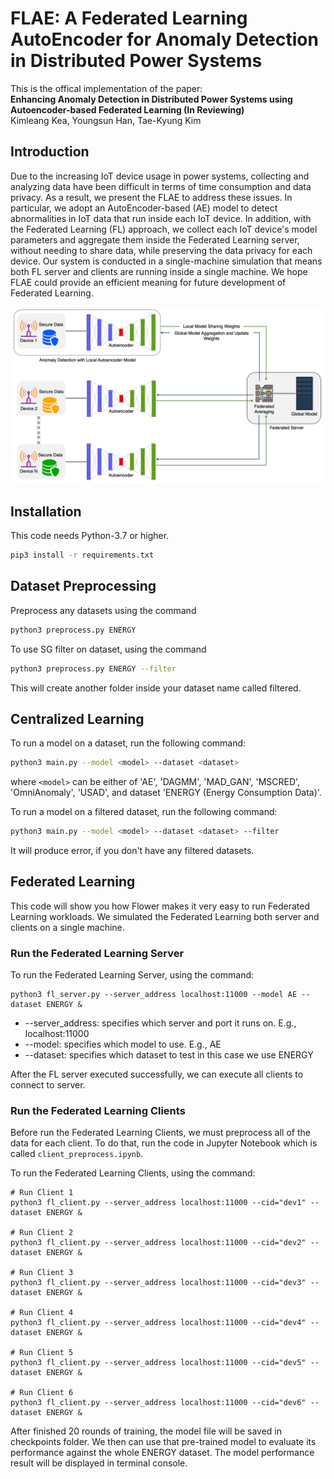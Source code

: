 # FLAE: A Federated Learning AutoEncoder for Anomaly Detection in Distributed Power Systems

This is the offical implementation of the paper: \
**Enhancing Anomaly Detection in Distributed Power Systems using Autoencoder-based Federated Learning (In Reviewing)** \
Kimleang Kea, Youngsun Han, Tae-Kyung Kim

## Introduction
Due to the increasing IoT device usage in power systems, collecting and analyzing data have been difficult in terms of time consumption and data privacy. As a result, we present the FLAE to address these issues. In particular, we adopt an AutoEncoder-based (AE) model to detect abnormalities in IoT data that run inside each IoT device. In addition, with the Federated Learning (FL) approach, we collect each IoT device's model parameters and aggregate them inside the Federated Learning server, without needing to share data, while preserving the data privacy for each device. Our system is conducted in a single-machine simulation that means both FL server and clients are running inside a single machine. We hope FLAE could provide an efficient meaning for future development of Federated Learning.

<div align="center">
 <img src="docs/fl_arch.png" width="600px">
</div>

## Installation
This code needs Python-3.7 or higher.
```bash
pip3 install -r requirements.txt
```

## Dataset Preprocessing
Preprocess any datasets using the command
```bash
python3 preprocess.py ENERGY
```

To use SG filter on dataset, using the command
```bash
python3 preprocess.py ENERGY --filter
```
This will create another folder inside your dataset name called filtered.

## Centralized Learning
To run a model on a dataset, run the following command:
```bash
python3 main.py --model <model> --dataset <dataset>
```
where `<model>` can be either of 'AE', 'DAGMM', 'MAD_GAN', 'MSCRED', 'OmniAnomaly', 'USAD', and dataset 'ENERGY (Energy Consumption Data)'.

To run a model on a filtered dataset, run the following command:
```bash
python3 main.py --model <model> --dataset <dataset> --filter
```
It will produce error, if you don't have any filtered datasets.


## Federated Learning

This code will show you how Flower makes it very easy to run Federated Learning workloads.
We simulated the Federated Learning both server and clients on a single machine.

### Run the Federated Learning Server

To run the Federated Learning Server, using the command:
```
python3 fl_server.py --server_address localhost:11000 --model AE --dataset ENERGY &
```
- --server_address: specifies which server and port it runs on. E.g., localhost:11000
- --model: specifies which model to use. E.g., AE
- --dataset: specifies which dataset to test in this case we use ENERGY

After the FL server executed successfully, we can execute all clients to connect to server.

### Run the Federated Learning Clients

Before run the Federated Learning Clients, we must preprocess all of the data for each client. To do that, run the code in Jupyter Notebook which is called `client_preprocess.ipynb`.

To run the Federated Learning Clients, using the command:
```
# Run Client 1
python3 fl_client.py --server_address localhost:11000 --cid="dev1" --dataset ENERGY &

# Run Client 2
python3 fl_client.py --server_address localhost:11000 --cid="dev2" --dataset ENERGY &

# Run Client 3
python3 fl_client.py --server_address localhost:11000 --cid="dev3" --dataset ENERGY &

# Run Client 4
python3 fl_client.py --server_address localhost:11000 --cid="dev4" --dataset ENERGY &

# Run Client 5
python3 fl_client.py --server_address localhost:11000 --cid="dev5" --dataset ENERGY &

# Run Client 6
python3 fl_client.py --server_address localhost:11000 --cid="dev6" --dataset ENERGY &
```

After finished 20 rounds of training, the model file will be saved in checkpoints folder. We then can use that pre-trained model to evaluate its performance against the whole ENERGY dataset. The model performance result will be displayed in terminal console.
